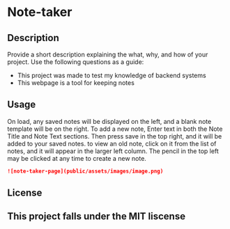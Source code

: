 # Note-taker

## Description
Provide a short description explaining the what, why, and how of your project. Use the following questions as a guide:
- This project was made to test my knowledge of backend systems
- This webpage is a tool for keeping notes

## Usage
On load, any saved notes will be displayed on the left, and a blank note template will be on the right. To add a new note, Enter text in both the Note Title and Note Text sections. Then press save in the top right, and it will be added to your saved notes. to view an old note, click on it from the list of notes, and it will appear in the larger left column. The pencil in the top left may be clicked at any time to create a new note. 

```md
![note-taker-page](public/assets/images/image.png)
```

## License
This project falls under the MIT liscense
---
